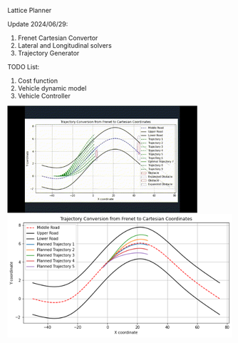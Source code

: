 Lattice Planner

Update 2024/06/29:

1. Frenet Cartesian Convertor
2. Lateral and Longitudinal solvers
3. Trajectory Generator

TODO List:

1. Cost function
2. Vehicle dynamic model
3. Vehicle Controller

![Project Video](Gallery/video.gif)
![Project Image](Gallery/Figure00.png)


